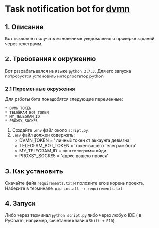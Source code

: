 # Task notification bot for [dvmn](https://dvmn.org/)
## 1. Описание
Бот позволяет получать мгновенные уведомления о проверке заданий через телеграмм. 

## 2. Требования к окружению
Бот разрабатывался на языке `python 3.7.3`. Для его запуска потребуется установить [интерпретатор python](https://www.python.org/downloads/) 

### 2.1 Переменные окружения
Для работы бота понадобятся следующие переменные:

    * DVMN_TOKEN
    * TELEGRAM_BOT_TOKEN
    * MY_TELEGRAM_ID
    * PROXSY_SOCKS5
    
1. Создайте `.env` файл около `script.py`.
2. `.env` файл должен содержать:
    - DVMN_TOKEN = ' личный токен от аккаунта девмана'
    - TELEGRAM_BOT_TOKEN = 'токен вашего телеграм бота'
    - MY_TELEGRAM_ID = ваш телеграмм айди
    - PROXSY_SOCKS5 = 'адрес вашего прокси'

## 3. Как установить
Скачайте файл `requirements.txt` и положите его в корень проекта. Наберите в терминале:
`pip install -r requirements.txt`

## 4. Запуск
Либо через терминал `python script.py` либо через любую IDE ( в PyCharm, например, сочетание клавиш `Shift + F10`)